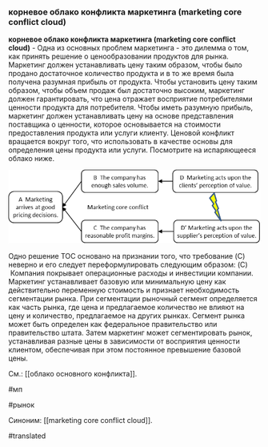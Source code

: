 ### корневое облако конфликта маркетинга (marketing core conflict cloud)

**корневое облако конфликта маркетинга (marketing core conflict cloud)** - Одна из основных проблем маркетинга - это дилемма о том, как принять решение о ценообразовании продуктов для рынка. Маркетинг должен устанавливать цену таким образом, чтобы было продано достаточное количество продукта и в то же время была получена разумная прибыль от продукта. Чтобы установить цену таким образом, чтобы объем продаж был достаточно высоким, маркетинг должен гарантировать, что цена отражает восприятие потребителями ценности продукта для потребителя. Чтобы иметь разумную прибыль, маркетинг должен устанавливать цену на основе представления поставщика о ценности, которое основывается на стоимости предоставления продукта или услуги клиенту. Ценовой конфликт вращается вокруг того, что использовать в качестве основы для определения цены продукта или услуги. Посмотрите на испаряющееся облако ниже.

![](images/image90.png)

Одно решение TOC основано на признании того, что требование (C) неверно и его следует переформулировать следующим образом: (C)  Компания покрывает операционные расходы и инвестиции компании. Маркетинг устанавливает базовую или минимальную цену как действительно переменную стоимость и признает необходимость сегментации рынка. При сегментации рыночный сегмент определяется как часть рынка, где цена и предлагаемое количество не влияют на цену и количество, предлагаемое на других рынках. Сегмент рынка может быть определен как федеральное правительство или правительство штата. Затем маркетинг может сегментировать рынок, устанавливая разные цены в зависимости от восприятия ценности клиентом, обеспечивая при этом постоянное превышение базовой цены.

См.: [[облако основного конфликта]].

#мп

#рынок

Синоним: [[marketing core conflict cloud]].

#translated
